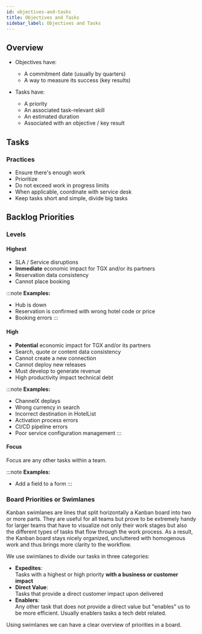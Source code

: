 ```yaml
---
id: objectives-and-tasks
title: Objectives and Tasks
sidebar_label: Objectives and Tasks
---
```


## Overview

- Objectives have:
  - A commitment date (usually by quarters)
  - A way to measure its success (key results)

- Tasks have:
  - A priority
  - An associated task-relevant skill
  - An estimated duration
  - Associated with an objective / key result

## Tasks

### Practices

- Ensure there's enough work
- Prioritize
- Do not exceed work in progress limits
- When applicable, coordinate with service desk
- Keep tasks short and simple, divide big tasks

## Backlog Priorities

### Levels

#### Highest

- SLA / Service disruptions
- **Immediate** economic impact for TGX and/or its partners
- Reservation data consistency
- Cannot place booking

:::note
**Examples:**
- Hub is down
- Reservation is confirmed with wrong hotel code or price
- Booking errors
:::

#### High

- **Potential** economic impact for TGX and/or its partners
- Search, quote or content data consistency
- Cannot create a new connection
- Cannot deploy new releases
- Must develop to generate revenue
- High productivity impact technical debt

:::note
**Examples:**
- ChannelX deplays
- Wrong currency in search
- Incorrect destination in HotelList
- Activation process errors
- CI/CD pipeline errors
- Poor service configuration management
:::

#### Focus

Focus are any other tasks within a team.

:::note
**Examples:**
- Add a field to a form 
:::

### Board Priorities or Swimlanes

Kanban swimlanes are lines that split horizontally a Kanban board into two or more parts. They are useful for all teams but prove to be extremely handy for larger teams that have to visualize not only their work stages but also the different types of tasks that flow through the work process. As a result, the Kanban board stays nicely organized, uncluttered with homogenous work and thus brings more clarity to the workflow.

We use swimlanes to divide our tasks in three categories:

- **Expedites**:  
  Tasks with a highest or high priority **with a business or customer impact**
- **Direct Value**:  
  Tasks that provide a direct customer impact upon delivered
- **Enablers**:  
  Any other task that does not provide a direct value but "enables" us to be more efficient. Usually enablers tasks a tech debt related.

Using swimlanes we can have a clear overview of priorities in a board.

